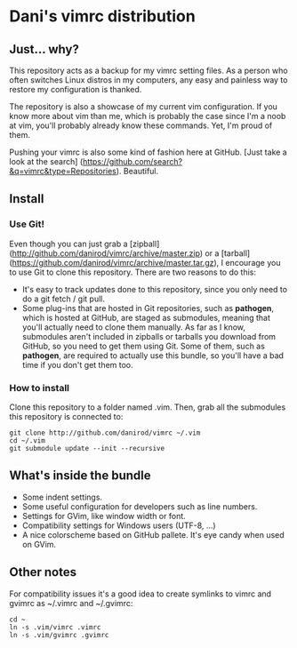 # Dani's vimrc distribution

## Just... why?

This repository acts as a backup for my vimrc setting files. As
a person who often switches Linux distros in my computers, any
easy and painless way to restore my configuration is thanked.

The repository is also a showcase of my current vim configuration.
If you know more about vim than me, which is probably the case
since I'm a noob at vim, you'll probably already know these
commands. Yet, I'm proud of them.

Pushing your vimrc is also some kind of fashion here at GitHub.
[Just take a look at the search]
(https://github.com/search?&q=vimrc&type=Repositories). Beautiful.

## Install

### Use Git!

Even though you can just grab a [zipball]
(http://github.com/danirod/vimrc/archive/master.zip) or a [tarball]
(https://github.com/danirod/vimrc/archive/master.tar.gz), I
encourage you to use Git to clone this repository. There are two
reasons to do this:

* It's easy to track updates done to this repository, since you
  only need to do a git fetch / git pull.
* Some plug-ins that are hosted in Git repositories, such as
  __pathogen__, which is hosted at GitHub, are staged as submodules,
  meaning that you'll actually need to clone them manually.
  As far as I know, submodules aren't included in zipballs or
  tarballs you download from GitHub, so you need to get them
  using Git. Some of them, such as __pathogen__, are required to
  actually use this bundle, so you'll have a bad time if you don't
  get them too.
  
### How to install

Clone this repository to a folder named .vim. Then, grab all
the submodules this repository is connected to:

```
git clone http://github.com/danirod/vimrc ~/.vim
cd ~/.vim
git submodule update --init --recursive
```

## What's inside the bundle

* Some indent settings.
* Some useful configuration for developers such as line numbers.
* Settings for GVim, like window width or font.
* Compatibility settings for Windows users (UTF-8, ...)
* A nice colorscheme based on GitHub pallete. It's eye candy
  when used on GVim.

## Other notes

For compatibility issues it's a good idea to create symlinks to
vimrc and gvimrc as ~/.vimrc and ~/.gvimrc:

```
cd ~
ln -s .vim/vimrc .vimrc
ln -s .vim/gvimrc .gvimrc
```


